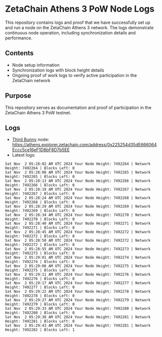 # ZetaChain Athens 3 PoW Node Logs
This repository contains logs and proof that we have successfully set up and run a node on the ZetaChain Athens 3 network. The logs demonstrate continuous node operation, including synchronization details and performance.

## Contents
- Node setup information
- Synchronization logs with block height details
- Ongoing proof of work logs to verify active participation in the ZetaChain network

## Purpose
This repository serves as documentation and proof of participation in the ZetaChain Athens 3 PoW testnet.

## Logs

- [Third Bunny](https://thirdbunny.xyz/) node: https://athens.explorer.zetachain.com/address/0x225254d35dE666064Eccc5ce16eF1D8bF8D7b5EE
- Latest logs:
```
Sat Nov  2 05:28:02 AM UTC 2024 Your Node Height: 7492264 | Network Height: 7492264 | Blocks Left: 0
Sat Nov  2 05:28:08 AM UTC 2024 Your Node Height: 7492265 | Network Height: 7492265 | Blocks Left: 0
Sat Nov  2 05:28:13 AM UTC 2024 Your Node Height: 7492266 | Network Height: 7492266 | Blocks Left: 0
Sat Nov  2 05:28:19 AM UTC 2024 Your Node Height: 7492267 | Network Height: 7492267 | Blocks Left: 0
Sat Nov  2 05:28:24 AM UTC 2024 Your Node Height: 7492268 | Network Height: 7492268 | Blocks Left: 0
Sat Nov  2 05:28:29 AM UTC 2024 Your Node Height: 7492269 | Network Height: 7492269 | Blocks Left: 0
Sat Nov  2 05:28:34 AM UTC 2024 Your Node Height: 7492270 | Network Height: 7492270 | Blocks Left: 0
Sat Nov  2 05:28:40 AM UTC 2024 Your Node Height: 7492271 | Network Height: 7492271 | Blocks Left: 0
Sat Nov  2 05:28:45 AM UTC 2024 Your Node Height: 7492272 | Network Height: 7492272 | Blocks Left: 0
Sat Nov  2 05:28:50 AM UTC 2024 Your Node Height: 7492272 | Network Height: 7492272 | Blocks Left: 0
Sat Nov  2 05:28:55 AM UTC 2024 Your Node Height: 7492273 | Network Height: 7492273 | Blocks Left: 0
Sat Nov  2 05:29:01 AM UTC 2024 Your Node Height: 7492274 | Network Height: 7492274 | Blocks Left: 0
Sat Nov  2 05:29:06 AM UTC 2024 Your Node Height: 7492275 | Network Height: 7492275 | Blocks Left: 0
Sat Nov  2 05:29:11 AM UTC 2024 Your Node Height: 7492276 | Network Height: 7492276 | Blocks Left: 0
Sat Nov  2 05:29:17 AM UTC 2024 Your Node Height: 7492277 | Network Height: 7492277 | Blocks Left: 0
Sat Nov  2 05:29:22 AM UTC 2024 Your Node Height: 7492278 | Network Height: 7492278 | Blocks Left: 0
Sat Nov  2 05:29:27 AM UTC 2024 Your Node Height: 7492279 | Network Height: 7492279 | Blocks Left: 0
Sat Nov  2 05:29:33 AM UTC 2024 Your Node Height: 7492280 | Network Height: 7492280 | Blocks Left: 0
Sat Nov  2 05:29:38 AM UTC 2024 Your Node Height: 7492281 | Network Height: 7492281 | Blocks Left: 0
Sat Nov  2 05:29:43 AM UTC 2024 Your Node Height: 7492281 | Network Height: 7492282 | Blocks Left: 1
```

